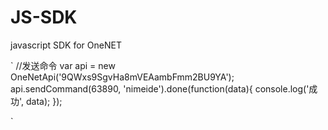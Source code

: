 # JS-SDK
javascript SDK for OneNET

`
//发送命令
var api = new OneNetApi('9QWxs9SgvHa8mVEAambFmm2BU9YA');
            api.sendCommand(63890, 'nimeide').done(function(data){
                console.log('成功', data);
            });

`